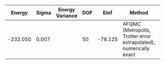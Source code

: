 | Energy   | Sigma | Energy Variance | DOF | Einf    | Method                                                       | Reference |
|----------|-------|-----------------|-----|---------|--------------------------------------------------------------|-----------|
| -232.050 | 0.007 |                 | 50  | -78.125 | AFQMC (Metropolis, Trotter error extrapolated), numerically exact | [paper](https://journals.aps.org/pra/abstract/10.1103/PhysRevA.92.033603) [code](https://github.com/varbench/methods/blob/main/scripts/Hubbard/square_64_P_25_-8/AFQMC/) |
